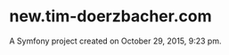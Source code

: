 new.tim-doerzbacher.com
=======================

A Symfony project created on October 29, 2015, 9:23 pm.
